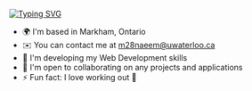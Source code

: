 [![Typing SVG](https://readme-typing-svg.herokuapp.com?duration=3000&lines=%F0%9F%91%8B%F0%9F%91%8B%F0%9F%91%8B%F0%9F%91%8B;Hey+there!+;My+name+is+Momin+Naeem)](https://git.io/typing-svg)

- 🌍  I'm based in Markham, Ontario
- ✉️  You can contact me at m28naeem@uwaterloo.ca
- 🧠  I'm developing my Web Development skills
- 🤝  I'm open to collaborating on any projects and applications
- ⚡  Fun fact: I love working out 💪

<!--
**MominNaeem/MominNaeem** is a ✨ _special_ ✨ repository because its `README.md` (this file) appears on your GitHub profile.

Here are some ideas to get you started:

- 🔭 I’m currently working on ...
- 🌱 I’m currently learning ...
- 👯 I’m looking to collaborate on ...
- 🤔 I’m looking for help with ...
- 💬 Ask me about ...
- 📫 How to reach me: ...
- 😄 Pronouns: ...
- ⚡ Fun fact: ...
-->
